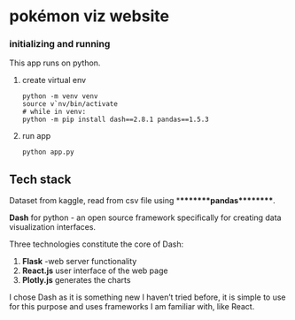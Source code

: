 # pokémon viz website

### initializing and running

This app runs on python.

1. create virtual env

   ```
   python -m venv venv
   source v`nv/bin/activate
   # while in venv:
   python -m pip install dash==2.8.1 pandas==1.5.3
   ```

2. run app

   ```
   python app.py
   ```

## Tech stack

Dataset from kaggle, read from csv file using \***\*\*\*\*\*\*\***pandas\***\*\*\*\*\*\*\***.

**Dash** for python - an open source framework specifically for creating data visualization interfaces.

Three technologies constitute the core of Dash:

1. **Flask** -web server functionality
2. **React.js** user interface of the web page
3. **Plotly.js** generates the charts

I chose Dash as it is something new I haven’t tried before, it is simple to use for this purpose and uses frameworks I am familiar with, like React.
